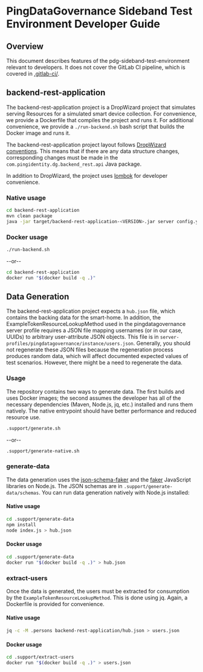 # PingDataGovernance Sideband Test Environment Developer Guide

## Overview

This document describes features of the pdg-sideband-test-environment relevant to developers. It does not cover the
GitLab CI pipeline, which is covered in [.gitlab-ci/](../.gitlab-ci/).

## backend-rest-application

The backend-rest-application project is a DropWizard project that simulates serving Resources for a simulated smart
device collection. For convenience, we provide a Dockerfile that compiles the project and runs it. For additional
convenience, we provide a `./run-backend.sh` bash script that builds the Docker image and runs it.

The backend-rest-application project layout follows
[DropWizard conventions](https://www.dropwizard.io/en/latest/manual/core.html#organizing-your-project). This means that
if there are any data structure changes, corresponding changes must be made in the
  `com.pingidentity.dg.backend_rest.api` Java package.

In addition to DropWizard, the project uses [lombok](https://projectlombok.org/) for developer convenience.

### Native usage

```bash
cd backend-rest-application
mvn clean package
java -jar target/backend-rest-application-<VERSION>.jar server config.yml
```

### Docker usage

```bash
./run-backend.sh
```

--or--

```bash
cd backend-rest-application
docker run "$(docker build -q .)"
```

## Data Generation

The backend-rest-application project expects a `hub.json` file, which contains the backing data for the smart-home. In
addition, the ExampleTokenResourceLookupMethod used in the pingdatagovernance server profile requires a JSON file
mapping usernames (or in our case, UUIDs) to arbitrary user-attribute JSON objects. This file is in
`server-profiles/pingdatagovernance/instance/users.json`. Generally, you should not regenerate these JSON files because the
regeneration process produces random data, which will affect documented expected values of test scenarios. However,
there might be a need to regenerate the data.

### Usage

The repository contains two ways to generate data. The first builds and uses Docker images; the second assumes 
the developer has all of the necessary dependencies (Maven, Node.js, jq, etc.) installed and runs them natively. The
native entrypoint should have better performance and reduced resource use.

```bash
.support/generate.sh
```

--or--

```bash
.support/generate-native.sh
```

### generate-data

The data generation uses the [json-schema-faker](https://github.com/json-schema-faker/json-schema-faker) and the
[faker](https://www.npmjs.com/package/faker) JavaScript libraries on Node.js. The JSON schemas are
in `.support/generate-data/schemas`. You can run data generation natively with Node.js installed:

#### Native usage

```bash
cd .support/generate-data
npm install
node index.js > hub.json
```

#### Docker usage

```bash
cd .support/generate-data
docker run "$(docker build -q .)" > hub.json
```

### extract-users

Once the data is generated, the users must be extracted for consumption by the `ExampleTokenResourceLookupMethod`. This
is done using jq. Again, a Dockerfile is provided for convenience.

#### Native usage

```bash
jq -c -M .persons backend-rest-application/hub.json > users.json
```

#### Docker usage

```bash
cd .support/extract-users
docker run "$(docker build -q .)" > users.json
```

